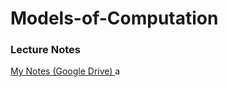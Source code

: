 # Models-of-Computation
### Lecture Notes
<a href = "https://drive.google.com/drive/folders/1rHfoKd-srmodDhdVavbEDHHWsr3g6ouS?usp=sharing" target="_blank"> My Notes (Google Drive) </a>
a
